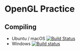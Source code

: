 # OpenGL Practice
## Compiling
- Ubuntu / macOS [![Build Status](https://travis-ci.com/c3n7/OpenGL_Practice.svg?branch=master)](https://travis-ci.com/c3n7/OpenGL_Practice)
- Windows [![Build status](https://ci.appveyor.com/api/projects/status/o2yiibrgbrnews8v?svg=true)](https://ci.appveyor.com/project/c3n7/opengl-practice)
